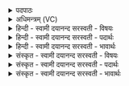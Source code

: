 <details><summary>पदपाठः</summary>

इ॒मम्। जी॒वेभ्यः॑। प॒रि॒धिमिति॑ परि॒ऽधिम्। द॒धा॒मि॒। मा। ए॒षा॒म्। नु। गा॒त्। अप॑रः। अर्थ॑म्। ए॒तम्। श॒तम्। जी॒व॒न्तु॒। श॒रदः॑। पु॒रू॒चीः। अ॒न्तः। मृ॒त्युम्। द॒ध॒ता॒म्। पर्व॑तेन। १५।
</details>

<details><summary>अधिमन्त्रम् (VC)</summary>

- अग्निर्देवता
- आदित्या देवा ऋषयः
- त्रिष्टुप्
- धैवतः
</details>

<details><summary>हिन्दी - स्वामी दयानन्द सरस्वती  - विषयः</summary>

फिर उसी विषय को अगले मन्त्र में कहते हैं ॥
</details>

<details><summary>हिन्दी - स्वामी दयानन्द सरस्वती  - पदार्थः</summary>

पदार्थान्वयभाषाः -  मैं परमेश्वर (एषाम्) इन जीवों के (एतम्) परिश्रम से प्राप्त किये (अर्थम्) द्रव्य को (अपरः) अन्य कोई (मा) नहीं (नु) शीघ्र (गात्) प्राप्त कर लेवे, इस प्रकार (इमम्) इस (जीवेभ्यः) जीवों के लिये (परिधिम्) मर्यादा को (दधामि) व्यवस्थित करता हूँ, इस प्रकार आचरण करते हुए आप लोग (पुरूचीः) बहुत वर्षों के सम्बन्धी (शतम्) सौ (शरदः) शरद् ऋतुओं भर (जीवन्तु) जीवो (पर्वतेन) ज्ञान वा ब्रह्मचर्यादि से (मृत्युम्) मृत्यु को (अन्तः) मध्य में (दधताम्) दबाओ अर्थात् दूर करो ॥१५ ॥
</details>

<details><summary>हिन्दी - स्वामी दयानन्द सरस्वती  - भावार्थः</summary>

भावार्थभाषाः -  हे मनुष्यो ! जो लोग, परमेश्वर ने नियत किया कि धर्म का आचरण करना और अधर्म का आचरण छोड़ना चाहिये, इस मर्यादा को उल्लङ्घन नहीं करते, अन्याय से दूसरे के पदार्थों को नहीं लेते, वे नीरोग होकर सौ वर्ष तक जी सकते हैं और ईश्वराज्ञाविरोधी नहीं। जो पूर्ण ब्रह्मचर्य से विद्या पढ़ कर धर्म का आचरण करते हैं, उनको मृत्यु मध्य में नहीं दबाता ॥१५ ॥
</details>

<details><summary>संस्कृत - स्वामी दयानन्द सरस्वती  - विषयः</summary>

पुनस्तमेव विषयमाह ॥
</details>

<details><summary>संस्कृत - स्वामी दयानन्द सरस्वती  - पदार्थः</summary>

पदार्थान्वयभाषाः -  अहं परमेश्वर एषां जीवानामेतमर्थमपरो मा नु गादितीमं जीवेभ्यः परिधिं दधाम्येवमाचरन्तो भवन्तः पुरूचीः शतं शरदो जीवन्तु पर्वतेन मृत्युमन्तर्दधताम् ॥१५ ॥
</details>

<details><summary>संस्कृत - स्वामी दयानन्द सरस्वती  - भावार्थः</summary>

भावार्थभाषाः -  हे मनुष्याः ! ये परमेश्वरेण व्यवस्थापितां धर्माचरणं कार्य्यमधर्माचरणं त्याज्यमिति मर्यादां नोल्लङ्घन्तेऽन्यायेन परपदार्थान्न स्वीकुर्वन्ति, तेऽरोगाः सन्तश्शतं वर्षाणि जीवितुं शक्नुवन्ति, नेतर ईश्वराज्ञाभङ्क्तारः। ये पूर्णेन ब्रह्मचर्येण विद्या अधीत्य धर्ममाचरन्ति तान् मृत्युर्मध्ये नाप्नोतीति ॥१५ ॥
</details>